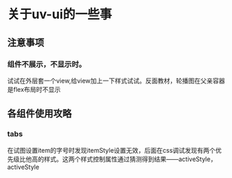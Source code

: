 # 关于uv-ui的一些事

## 注意事项

### 组件不展示，不显示时。

试试在外层套一个view,给view加上一下样式试试。反面教材，轮播图在父亲容器是flex布局时不显示

## 各组件使用攻略

### tabs

在试图设置item的字号时发现itemStyle设置无效，后面在css调试发现有两个优先级比他高的样式。这两个样式控制属性通过猜测得到结果——activeStyle，activeStyle
